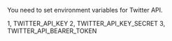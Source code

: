 You need to set environment variables for Twitter API.

1, TWITTER_API_KEY
2, TWITTER_API_KEY_SECRET
3, TWITTER_API_BEARER_TOKEN
